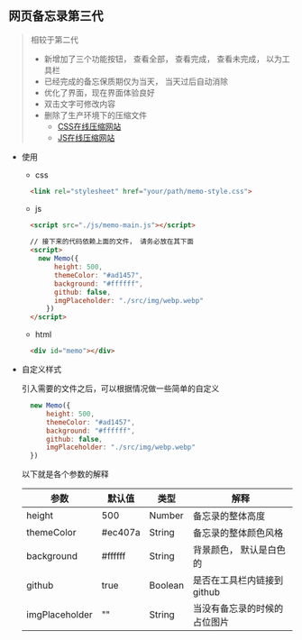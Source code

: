 网页备忘录第三代
---
> 相较于第二代
>   - 新增加了三个功能按钮， 查看全部， 查看完成， 查看未完成， 以为工具栏
>   - 已经完成的备忘保质期仅为当天， 当天过后自动消除
>   - 优化了界面，现在界面体验良好
>   - 双击文字可修改内容
>   - 删除了生产环境下的压缩文件
>       - [CSS在线压缩网站](https://www.zhangxinxu.com/sp/css-compress-mini.html)   
>       - [JS在线压缩网站](http://javascriptcompressor.com/)

- 使用
    - css
    ~~~html
      <link rel="stylesheet" href="your/path/memo-style.css">
    ~~~
    - js
    ~~~html
      <script src="./js/memo-main.js"></script>
      
      // 接下来的代码依赖上面的文件， 请务必放在其下面
      <script>
        new Memo({
            height: 500,
            themeColor: "#ad1457",
            background: "#ffffff",
            github: false,
            imgPlaceholder: "./src/img/webp.webp"
          })
      </script>
    ~~~
    - html
    ~~~html
      <div id="memo"></div>
    ~~~

- 自定义样式
    
    引入需要的文件之后，可以根据情况做一些简单的自定义
    ```javascript
      new Memo({
          height: 500,
          themeColor: "#ad1457",
          background: "#ffffff",
          github: false,
          imgPlaceholder: "./src/img/webp.webp"
      })
    ```
    
    以下就是各个参数的解释
    
    |参数|默认值|类型|解释|
    |-|-|-|-|
    |height|500|Number|备忘录的整体高度|
    |themeColor|#ec407a|String|备忘录的整体颜色风格|
    |background|#ffffff|String|背景颜色， 默认是白色的|
    |github|true|Boolean|是否在工具栏内链接到github|
    |imgPlaceholder|""|String|当没有备忘录的时候的占位图片|
